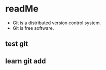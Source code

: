 # readMe
* Git is a distributed version control system.
* Git is free software.
## test git
## learn git add
